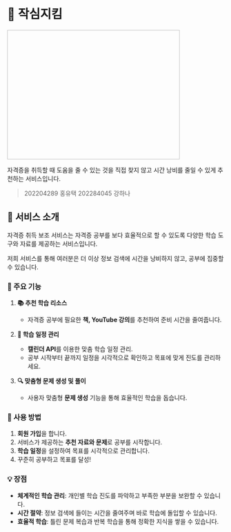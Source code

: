 # 📜 작심지킴
<img scr="![자격증 취득 보조 앱_최종-005 (1)](https://github.com/user-attachments/assets/6eadca64-97ef-40b0-bf8c-404ccce85252)" width="400" height="300">

자격증을 취득할 때 도움을 줄 수 있는 것을 직접 찾지 않고 시간 낭비를 줄일 수 있게 추천하는 서비스입니다.
> 202204289 홍유택 202284045 강하나

## 🌟 서비스 소개

자격증 취득 보조 서비스는 자격증 공부를 보다 효율적으로 할 수 있도록 다양한 학습 도구와 자료를 제공하는 서비스입니다. 

저희 서비스를 통해 여러분은 더 이상 정보 검색에 시간을 낭비하지 않고, 공부에 집중할 수 있습니다.

### 🎯 주요 기능

1. **📚 추천 학습 리소스**
   - 자격증 공부에 필요한 **책, YouTube 강의**를 추천하여 준비 시간을 줄여줍니다.

2. **📅 학습 일정 관리**
   - **캘린더 API**를 이용한 맞춤 학습 일정 관리.
   - 공부 시작부터 끝까지 일정을 시각적으로 확인하고 목표에 맞게 진도를 관리하세요.

3. **🔍 맞춤형 문제 생성 및 풀이**
   - 사용자 맞춤형 **문제 생성** 기능을 통해 효율적인 학습을 돕습니다.

### 📱 사용 방법

1. **회원 가입**을 합니다.
2. 서비스가 제공하는 **추천 자료와 문제**로 공부를 시작합니다.
3. **학습 일정**을 설정하여 목표를 시각적으로 관리합니다.
4. 꾸준히 공부하고 목표를 달성!


### 💡 장점

- **체계적인 학습 관리**: 개인별 학습 진도를 파악하고 부족한 부분을 보완할 수 있습니다.
- **시간 절약**: 정보 검색에 들이는 시간을 줄여주며 바로 학습에 돌입할 수 있습니다.
- **효율적 학습**: 틀린 문제 복습과 반복 학습을 통해 정확한 지식을 쌓을 수 있습니다.



